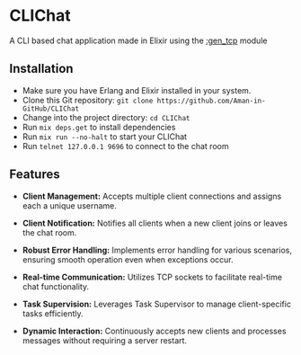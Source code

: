 # CLIChat

A CLI based chat application made in Elixir using the [:gen_tcp](https://www.erlang.org/doc/apps/kernel/gen_tcp.html) module

## Installation

- Make sure you have Erlang and Elixir installed in your system.
- Clone this Git repository: `git clone https://github.com/Aman-in-GitHub/CLIChat`
- Change into the project directory: `cd CLIChat`
- Run `mix deps.get` to install dependencies
- Run `mix run --no-halt` to start your CLIChat
- Run `telnet 127.0.0.1 9696` to connect to the chat room

## Features

- **Client Management:** Accepts multiple client connections and assigns each a unique username.

- **Client Notification:** Notifies all clients when a new client joins or leaves the chat room.

- **Robust Error Handling:** Implements error handling for various scenarios, ensuring smooth operation even when exceptions occur.

- **Real-time Communication:** Utilizes TCP sockets to facilitate real-time chat functionality.

- **Task Supervision:** Leverages Task Supervisor to manage client-specific tasks efficiently.

- **Dynamic Interaction:** Continuously accepts new clients and processes messages without requiring a server restart.
